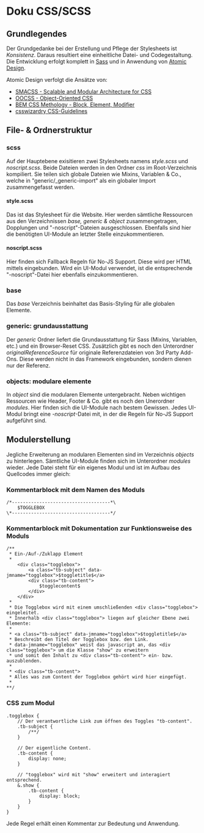 # Doku CSS/SCSS

## Grundlegendes
Der Grundgedanke bei der Erstellung und Pflege der Stylesheets ist *Konsistenz*. Daraus resultiert eine einheitliche Datei- und Codegestaltung.
Die Entwicklung erfolgt komplett in [Sass](http://sass-lang.com "Sass - http://sass-lang.com") und in Anwendung von [Atomic Design](http://patternlab.io/about.html "Atomic Design - http://patternlab.io/about.html").

Atomic Design verfolgt die Ansätze von:

- [SMACSS - Scalable and Modular Architecture for CSS](http://smacss.com "SMACSS - http://smacss.com")
- [OOCSS - Object-Oriented CSS](http://oocss.org "OOCSS - http://oocss.org")
- [BEM CSS Methology - Block, Element, Modifier](http://bem.info/method "BEM CSS Methology - http://bem.info/method")
- [csswizardry CSS-Guidelines](https://github.com/csswizardry/CSS-Guidelines "csswizardry CSS-Guidelines - https://github.com/csswizardry/CSS-Guidelines")


## File- & Ordnerstruktur

### scss
Auf der Hauptebene exisitieren zwei Stylesheets namens *style.scss* und *noscript.scss*. Beide Dateien werden in den Ordner *css* im Root-Verzeichnis kompiliert. Sie teilen sich globale Dateien wie Mixins, Variablen & Co., welche in "generic/_generic-import" als ein globaler Import zusammengefasst werden.

#### style.scss
Das ist das Stylesheet für die Website. Hier werden sämtliche Ressourcen aus den Verzeichnissen *base, generic & object* zusammengetragen, Dopplungen und "-noscript"-Dateien ausgeschlossen. Ebenfalls sind hier die benötigten UI-Module an letzter Stelle einzukommentieren.

#### noscript.scss
Hier finden sich Fallback Regeln für No-JS Support. Diese wird per HTML mittels <noscript> eingebunden. Wird ein UI-Modul verwendet, ist die entsprechende "-noscript"-Datei hier ebenfalls einzukommentieren.


### base
Das *base* Verzeichnis beinhaltet das Basis-Styling für alle globalen Elemente.

### generic: grundausstattung
Der *generic* Ordner liefert die Grundausstattung für Sass (Mixins, Variablen, etc.) und ein Browser-Reset CSS. Zusätzlich gibt es noch den Unterordner *originalReferenceSource* für originale Referenzdateien von 3rd Party Add-Ons. Diese werden nicht in das Framework eingebunden, sondern dienen nur der Referenz.

### objects: modulare elemente
In *object* sind die modularen Elemente untergebracht. Neben wichtigen Ressourcen wie Header, Footer & Co. gibt es noch den Unerordner *modules*. Hier finden sich die UI-Module nach bestem Gewissen.
Jedes UI-Modul bringt eine *-noscript*-Datei mit, in der die Regeln für No-JS Support aufgeführt sind.


## Modulerstellung
Jegliche Erweiterung an modularen Elementen sind im Verzeichnis *objects* zu hinterlegen. Sämtliche UI-Module finden sich im Unterordner *modules* wieder. 
Jede Datei steht für ein eigenes Modul und ist im Aufbau des Quellcodes immer gleich:

### Kommentarblock mit dem Namen des Moduls
	/*------------------------------------*\
	    $TOGGLEBOX
	\*------------------------------------*/

### Kommentarblock mit Dokumentation zur Funktionsweise des Moduls
	/**
	 * Ein-/Auf-/Zuklapp Element
	 *
		<div class="togglebox">
			<a class="tb-subject" data-jmname="togglebox">$toggletitle$</a>
			<div class="tb-content">
				$togglecontent$
			</div>
		</div>
	 *
	 * Die Togglebox wird mit einem umschließenden <div class="togglebox"> eingeleitet.
	 * Innerhalb <div class="togglebox"> liegen auf gleicher Ebene zwei Elemente:
	 *
	 * <a class="tb-subject" data-jmname="togglebox">$toggletitle$</a>
	 * Beschreibt den Titel der Togglebox bzw. den Link.
	 * data-jmname="togglebox" weist das javascript an, das <div class="togglebox"> um die Klasse "show" zu erweitern
	 * und somit den Inhalt zu <div class="tb-content"> ein- bzw. auszublenden.
	 *
	 * <div class="tb-content">
	 * Alles was zum Content der Togglebox gehört wird hier eingefügt.
	 *
	**/

### CSS zum Modul
	.togglebox {
		// Der verantwortliche Link zum öffnen des Toggles "tb-content".
		.tb-subject {
			/**/
		}

		// Der eigentliche Content.
		.tb-content {
			display: none;
		}

		// "togglebox" wird mit "show" erweitert und interagiert entsprechend.
		&.show {
			.tb-content {
				display: block;
			}
		}
	}

Jede Regel erhält einen Kommentar zur Bedeutung und Anwendung.